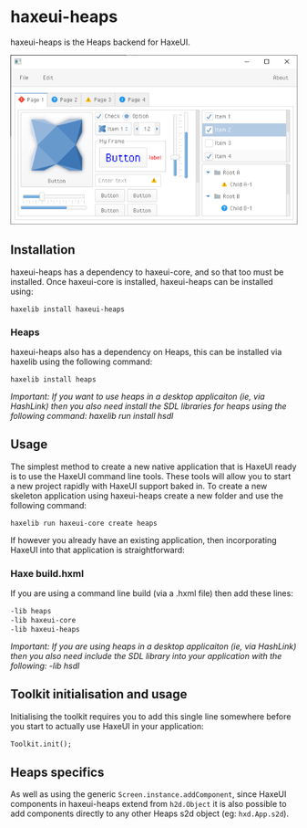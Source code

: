 haxeui-heaps
================================

haxeui-heaps is the Heaps backend for HaxeUI.

![](./_assets/haxeui-heaps-preview.png)

## Installation
haxeui-heaps has a dependency to haxeui-core, and so that too must be installed. Once haxeui-core is installed, haxeui-heaps can be installed using:

```
haxelib install haxeui-heaps
```

### Heaps
haxeui-heaps also has a dependency on Heaps, this can be installed via haxelib using the following command:

```
haxelib install heaps
```

_Important: If you want to use heaps in a desktop applicaiton (ie, via HashLink) then you also need install the SDL libraries for heaps using the following command: haxelib run install hsdl_

## Usage
The simplest method to create a new native application that is HaxeUI ready is to use the HaxeUI command line tools. These tools will allow you to start a new project rapidly with HaxeUI support baked in. To create a new skeleton application using haxeui-heaps create a new folder and use the following command:

```
haxelib run haxeui-core create heaps
```

If however you already have an existing application, then incorporating HaxeUI into that application is straightforward:

### Haxe build.hxml

If you are using a command line build (via a .hxml file) then add these lines:

```
-lib heaps
-lib haxeui-core
-lib haxeui-heaps
```

_Important: If you are using heaps in a desktop applicaiton (ie, via HashLink) then you also need include the SDL library into your application with the following: -lib hsdl_

## Toolkit initialisation and usage
Initialising the toolkit requires you to add this single line somewhere before you start to actually use HaxeUI in your application:

```haxe
Toolkit.init();
```

## Heaps specifics
As well as using the generic `Screen.instance.addComponent`, since HaxeUI components in haxeui-heaps extend from `h2d.Object` it is also possible to add components directly to any other Heaps s2d object (eg: `hxd.App.s2d`).